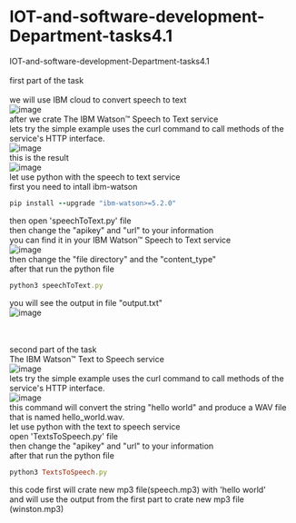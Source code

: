 # IOT-and-software-development-Department-tasks4.1
IOT-and-software-development-Department-tasks4.1
<br/><br/>
first part of the task
<br/>
<br/>
we will use IBM cloud to convert speech to text
<br/>
![image](https://user-images.githubusercontent.com/23351217/127134165-f251da29-1c41-4478-91d3-a73757718830.png)
<br/>
after we crate The IBM Watson™ Speech to Text service
<br/>
lets try the simple example uses the curl command to call methods of the service's HTTP interface.
<br/>
![image](https://user-images.githubusercontent.com/23351217/127137689-2721b2ce-c78c-4d6d-8090-cda283faafab.png)
<br/>
this is the result
<br/>
![image](https://user-images.githubusercontent.com/23351217/127137619-95fc7e58-f0aa-40a9-b40b-fc425585c7f9.png)
<br/>
let use python with the speech to text service 
<br>
first you need to intall ibm-watson 
```ruby
pip install --upgrade "ibm-watson>=5.2.0"
```
then open 'speechToText.py' file 
<br/>
then change the "apikey" and "url" to your information 
<br/> 
you can find it in your IBM Watson™ Speech to Text service
<br/>
![image](https://user-images.githubusercontent.com/23351217/127258538-ffec5b83-efe3-44fb-9314-0df6d94cfc0c.png)
<br/>
then change the "file directory" and the "content_type" 
<br/>
after that run the python file
```ruby
python3 speechToText.py 
```
you will see the output in file "output.txt"
<br/>
![image](https://user-images.githubusercontent.com/23351217/127258973-d0e488a9-1c7d-4781-941d-b21887531322.png)

<br/><br/>
second part of the task
<br/>
The IBM Watson™ Text to Speech service
<br/>
![image](https://user-images.githubusercontent.com/23351217/127259279-8c6423c2-83c7-427e-b6e6-090ae34f7734.png)
<br/>
lets try the simple example uses the curl command to call methods of the service's HTTP interface.
<br/>
![image](https://user-images.githubusercontent.com/23351217/127261514-042c9ed0-d8c7-4354-9514-199a7751a42f.png)
<br/>
this command will convert the string "hello world" and produce a WAV file that is named hello_world.wav.
<br/>
let use python with the text to speech service 
<br/>
open 'TextsToSpeech.py' file 
<br/>
then change the "apikey" and "url" to your information 
<br/>
after that run the python file
```ruby
python3 TextsToSpeech.py 
```
this code first will crate new mp3 file(speech.mp3) with 'hello world' 
<br/>
and will use the output from the first part to crate new mp3 file (winston.mp3)


